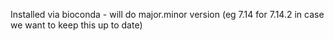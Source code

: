 Installed via bioconda - will do major.minor version (eg 7.14 for 7.14.2 in case we want to keep this up to date)
